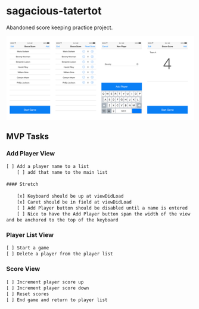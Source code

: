 # sagacious-tatertot
Abandoned score keeping practice project. 

![App Flow](Design/flow.png)

## MVP Tasks

### Add Player View

    [ ] Add a player name to a list
        [ ] add that name to the main list

    #### Stretch

        [x] Keyboard should be up at viewDidLoad
        [x] Caret should be in field at viewDidLoad
        [ ] Add Player button should be disabled until a name is entered
        [ ] Nice to have the Add Player button span the width of the view and be anchored to the top of the keyboard

### Player List View

    [ ] Start a game
    [ ] Delete a player from the player list


### Score View

    [ ] Increment player score up
    [ ] Increment player score down
    [ ] Reset scores
    [ ] End game and return to player list